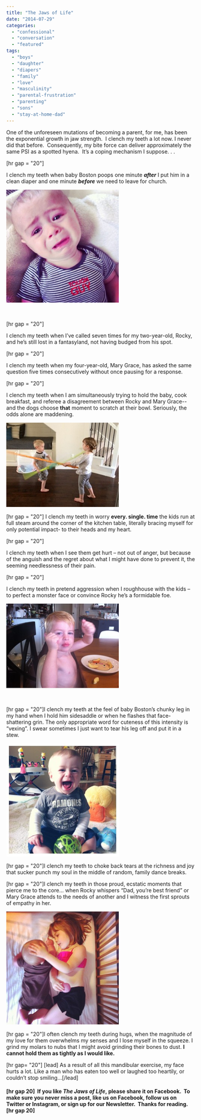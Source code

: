 ```yaml
---
title: "The Jaws of Life"
date: "2014-07-29"
categories: 
  - "confessional"
  - "conversation"
  - "featured"
tags: 
  - "boys"
  - "daughter"
  - "diapers"
  - "family"
  - "love"
  - "masculinity"
  - "parental-frustration"
  - "parenting"
  - "sons"
  - "stay-at-home-dad"
---
```


One of the unforeseen mutations of becoming a parent, for me, has been the exponential growth in jaw strength.  I clench my teeth a lot now. I never did that before.  Consequently, my bite force can deliver approximately the same PSI as a spotted hyena.  It’s a coping mechanism I suppose. . .

\[hr gap = "20"\]

I clench my teeth when baby Boston poops one minute **_after_** I put him in a clean diaper and one minute **_before_** we need to leave for church.

[![bossy](images/bossy-300x300.jpg)](http://www.thedadissues.com/wp-content/uploads/2014/07/bossy.jpg)

 

\[hr gap = "20"\]

I clench my teeth when I’ve called seven times for my two-year-old, Rocky, and he’s still lost in a fantasyland, not having budged from his spot.

\[hr gap = "20"\]

I clench my teeth when my four-year-old, Mary Grace, has asked the same question five times consecutively without once pausing for a response.

\[hr gap = "20"\]

I clench my teeth when I am simultaneously trying to hold the baby, cook breakfast, and referee a disagreement between Rocky and Mary Grace--and the dogs choose **that** moment to scratch at their bowl. Seriously, the odds alone are maddening.

[![photo (7)](images/photo-7-300x224.jpg)](http://www.thedadissues.com/wp-content/uploads/2014/07/photo-7.jpg)

\[hr gap = "20"\] I clench my teeth in worry **every. single. time** the kids run at full steam around the corner of the kitchen table, literally bracing myself for only potential impact- to their heads and my heart.

\[hr gap = "20"\]

I clench my teeth when I see them get hurt – not out of anger, but because of the anguish and the regret about what I might have done to prevent it, the seeming needlessness of their pain.

\[hr gap = "20"\]

I clench my teeth in pretend aggression when I roughhouse with the kids – to perfect a monster face or convince Rocky he’s a formidable foe.

[![photo (5)](images/photo-5-300x224.jpg)](http://www.thedadissues.com/wp-content/uploads/2014/07/photo-5.jpg)

 

\[hr gap = "20"\]I clench my teeth at the feel of baby Boston’s chunky leg in my hand when I hold him sidesaddle or when he flashes that face-shattering grin. The only appropriate word for cuteness of this intensity is “vexing”. I swear sometimes I just want to tear his leg off and put it in a stew.

[![photo (11)](images/photo-11-300x300.jpg)](http://www.thedadissues.com/wp-content/uploads/2014/07/photo-11.jpg)

\[hr gap = "20"\]I clench my teeth to choke back tears at the richness and joy that sucker punch my soul in the middle of random, family dance breaks.

\[hr gap = "20"\]I clench my teeth in those proud, ecstatic moments that pierce me to the core… when Rocky whispers “Dad, you’re best friend” or Mary Grace attends to the needs of another and I witness the first sprouts of empathy in her.

[![photo (10)](images/photo-10-300x300.jpg)](http://www.thedadissues.com/wp-content/uploads/2014/07/photo-10.jpg)

\[hr gap = "20"\]I often clench my teeth during hugs, when the magnitude of my love for them overwhelms my senses and I lose myself in the squeeze. I grind my molars to nubs that I might avoid grinding their bones to dust. **I cannot hold them as tightly as I would like.**

\[hr gap= "20"\] \[lead\] As a result of all this mandibular exercise, my face hurts a lot. Like a man who has eaten too well or laughed too heartily, or couldn’t stop smiling…\[/lead\]

#### \[hr gap 20\]  If you like _The Jaws of Life_, please share it on Facebook.  To make sure you never miss a post, like us on Facebook, follow us on Twitter or Instagram, or sign up for our Newsletter.  Thanks for reading. \[hr gap 20\]
